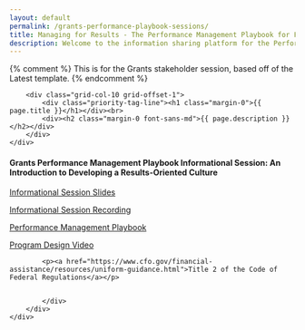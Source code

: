 ```yaml
---
layout: default
permalink: /grants-performance-playbook-sessions/
title: Managing for Results - The Performance Management Playbook for Federal Awarding Agencies Information Sharing Platform
description: Welcome to the information sharing platform for the Performance Management Playbook for Federal Awarding Agencies. On this page, you’ll find links related to the Informational Session and Stakeholder Feedback Sessions.
---
```


{% comment %}
This is for the Grants stakeholder session, based off of the Latest template.
{% endcomment %}


<section class="usa-graphic_list usa-prose usa-hero tablet:grid-container about clearfix margin-bottom-3">
    <div class="grid-row grid-gap ">

        <div class="grid-col-10 grid-offset-1">
            <div class="priority-tag-line"><h1 class="margin-0">{{ page.title }}</h1></div><br>
            <div><h2 class="margin-0 font-sans-md">{{ page.description }}</h2></div>
        </div>
    </div>

</section>

<div class="usa-layout-docs__main">
    <div class="grid-container font-sans-sm padding-0">
        <div class="grid-row grid-gap">
            <div class="usa-layout-docs__main desktop:grid-col-12 font-sans-sm">
            <h4>Grants Performance Management Playbook Informational Session: An Introduction to Developing a Results-Oriented Culture</h4>
            <p><a href="../assets/files/Grants CAP Goal Info Session Deck_Clean_01042021_v2.pdf">Informational Session Slides</a></p>
                <p><a href="https://vimeo.com/497714452/2344ed2b6b">Informational Session Recording</a></p>
            <p><a href="https://www.cfo.gov/wp-content/uploads/2021/Managing-for-Results-Performance-Management-Playbook-for-Federal-Awarding-Agencies.pdf">Performance Management Playbook</a></p>
            <p><a href="https://vimeo.com/490850178/a22ba21688">Program Design Video</a></p>

            <p><a href="https://www.cfo.gov/financial-assistance/resources/uniform-guidance.html">Title 2 of the Code of Federal Regulations</a></p> 
           
         
            </div>
        </div>
    </div>
</div>

